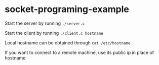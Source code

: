 # socket-programing-example
Start the server by running `./server.c`

Start the client by running `./client.c hostname`

Local hostname can be obtained through `cat /etc/hostname`

If you want to connect to a remote machine, use its public ip in place of hostname

